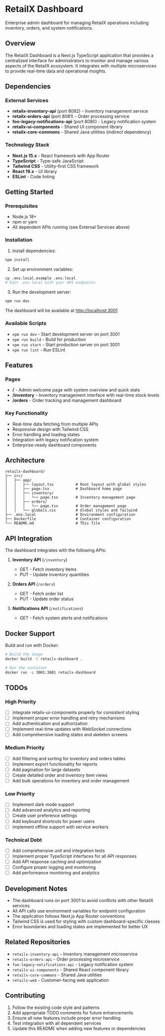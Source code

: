 # RetailX Dashboard

Enterprise admin dashboard for managing RetailX operations including inventory, orders, and system notifications.

## Overview

The RetailX Dashboard is a Next.js TypeScript application that provides a centralized interface for administrators to monitor and manage various aspects of the RetailX ecosystem. It integrates with multiple microservices to provide real-time data and operational insights.

## Dependencies

### External Services
- **retailx-inventory-api** (port 8082) - Inventory management service
- **retailx-orders-api** (port 8081) - Order processing service  
- **foo-legacy-notifications-api** (port 8080) - Legacy notification system
- **retailx-ui-components** - Shared UI component library
- **retailx-core-commons** - Shared Java utilities (indirect dependency)

### Technology Stack
- **Next.js 15.x** - React framework with App Router
- **TypeScript** - Type-safe JavaScript
- **Tailwind CSS** - Utility-first CSS framework
- **React 19.x** - UI library
- **ESLint** - Code linting

## Getting Started

### Prerequisites
- Node.js 18+ 
- npm or yarn
- All dependent APIs running (see External Services above)

### Installation

1. Install dependencies:
```bash
npm install
```

2. Set up environment variables:
```bash
cp .env.local.example .env.local
# Edit .env.local with your API endpoints
```

3. Run the development server:
```bash
npm run dev
```

The dashboard will be available at [http://localhost:3001](http://localhost:3001)

### Available Scripts

- `npm run dev` - Start development server on port 3001
- `npm run build` - Build for production
- `npm run start` - Start production server on port 3001
- `npm run lint` - Run ESLint

## Features

### Pages

- **/** - Admin welcome page with system overview and quick stats
- **/inventory** - Inventory management interface with real-time stock levels
- **/orders** - Order tracking and management dashboard

### Key Functionality

- Real-time data fetching from multiple APIs
- Responsive design with Tailwind CSS
- Error handling and loading states
- Integration with legacy notification system
- Enterprise-ready dashboard components

## Architecture

```
retailx-dashboard/
├── src/
│   ├── app/
│   │   ├── layout.tsx          # Root layout with global styles
│   │   ├── page.tsx            # Dashboard home page
│   │   ├── inventory/
│   │   │   └── page.tsx        # Inventory management page
│   │   ├── orders/
│   │   │   └── page.tsx        # Order management page
│   │   └── globals.css         # Global styles and Tailwind
├── .env.local                  # Environment configuration
├── Dockerfile                  # Container configuration
└── README.md                   # This file
```

## API Integration

The dashboard integrates with the following APIs:

1. **Inventory API** (`/inventory`)
   - GET - Fetch inventory items
   - PUT - Update inventory quantities

2. **Orders API** (`/orders`) 
   - GET - Fetch order list
   - PUT - Update order status

3. **Notifications API** (`/notifications`)
   - GET - Fetch system alerts and notifications

## Docker Support

Build and run with Docker:

```bash
# Build the image
docker build -t retailx-dashboard .

# Run the container
docker run -p 3001:3001 retailx-dashboard
```

## TODOs

### High Priority
- [ ] Integrate retailx-ui-components properly for consistent styling
- [ ] Implement proper error handling and retry mechanisms
- [ ] Add authentication and authorization
- [ ] Implement real-time updates with WebSocket connections
- [ ] Add comprehensive loading states and skeleton screens

### Medium Priority  
- [ ] Add filtering and sorting for inventory and orders tables
- [ ] Implement export functionality for reports
- [ ] Add pagination for large datasets
- [ ] Create detailed order and inventory item views
- [ ] Add bulk operations for inventory and order management

### Low Priority
- [ ] Implement dark mode support
- [ ] Add advanced analytics and reporting
- [ ] Create user preference settings
- [ ] Add keyboard shortcuts for power users
- [ ] Implement offline support with service workers

### Technical Debt
- [ ] Add comprehensive unit and integration tests
- [ ] Implement proper TypeScript interfaces for all API responses
- [ ] Add API response caching and optimization
- [ ] Configure proper logging and monitoring
- [ ] Add performance monitoring and analytics

## Development Notes

- The dashboard runs on port 3001 to avoid conflicts with other RetailX services
- All API calls use environment variables for endpoint configuration
- The application follows Next.js App Router conventions
- Tailwind CSS is used for styling with custom dashboard-specific classes
- Error boundaries and loading states are implemented for better UX

## Related Repositories

- `retailx-inventory-api` - Inventory management microservice
- `retailx-orders-api` - Order processing microservice
- `foo-legacy-notifications-api` - Legacy notification system
- `retailx-ui-components` - Shared React component library
- `retailx-core-commons` - Shared Java utilities
- `retailx-web` - Customer-facing web application

## Contributing

1. Follow the existing code style and patterns
2. Add appropriate TODO comments for future enhancements
3. Ensure all new features include proper error handling
4. Test integration with all dependent services
5. Update this README when adding new features or dependencies
